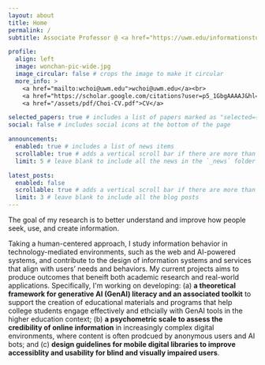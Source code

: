 ```yaml
---
layout: about
title: Home
permalink: /
subtitle: Associate Professor @ <a href="https://uwm.edu/informationstudies/">UWM iSchool</a>

profile:
  align: left
  image: wonchan-pic-wide.jpg
  image_circular: false # crops the image to make it circular
  more_info: >
    <a href="mailto:wchoi@uwm.edu">wchoi@uwm.edu</a><br>
    <a href="https://scholar.google.com/citations?user=p5_1GbgAAAAJ&hl=en">Google Scholar</a><br>
    <a href="/assets/pdf/Choi-CV.pdf">CV</a>

selected_papers: true # includes a list of papers marked as "selected={true}"
social: false # includes social icons at the bottom of the page

announcements:
  enabled: true # includes a list of news items
  scrollable: true # adds a vertical scroll bar if there are more than 3 news items
  limit: 5 # leave blank to include all the news in the `_news` folder

latest_posts:
  enabled: false
  scrollable: true # adds a vertical scroll bar if there are more than 3 new posts items
  limit: 3 # leave blank to include all the blog posts
---
```


The goal of my research is to better understand and improve how people seek, use, and create information. 

Taking a human-centered approach, I study information behavior in technology-mediated environments, such as the web and AI-powered systems, and contribute to the design of information systems and services that align with users’ needs and behaviors. My current projects aims to produce outcomes that beneift both academic research and real-world applications. Specifically, I'm working on developing: (a) **a theoretical framework for generative AI (GenAI) literacy  and an associated toolkit** to support the creation of educational materials and programs that help college students engage effectively and ethcially with GenAI tools in the higher education context; (b) **a psychometric scale to assess the credibility of online information** in increasingly complex digital environments, where content is often prodcued by anonymous users and AI bots; and (c) **design guidelines for mobile digital libraries to improve accessiblity and usability for blind and visually impaired users**.

